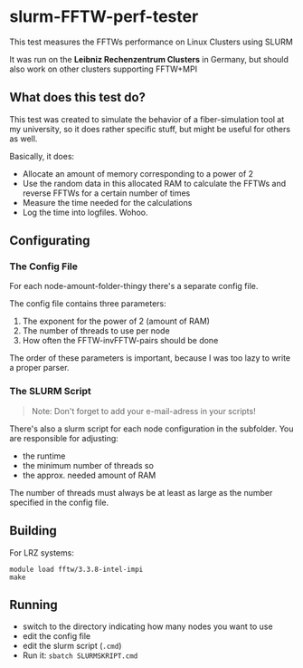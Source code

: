 # slurm-FFTW-perf-tester

This test measures the FFTWs performance on Linux Clusters using SLURM

It was run on the **Leibniz Rechenzentrum Clusters** in Germany, but should also
work on other clusters supporting FFTW+MPI

## What does this test do?

This test was created to simulate the behavior of a fiber-simulation tool at my
university, so it does rather specific stuff, but might be useful for others as
well.

Basically, it does:

- Allocate an amount of memory corresponding to a power of 2
- Use the random data in this allocated RAM to calculate the FFTWs and reverse FFTWs for a certain number of times
- Measure the time needed for the calculations
- Log the time into logfiles. Wohoo.

## Configurating

### The Config File

For each node-amount-folder-thingy there's a separate config file.

The config file contains three parameters:

1. The exponent for the power of 2 (amount of RAM)
2. The number of threads to use per node
3. How often the FFTW-invFFTW-pairs should be done

The order of these parameters is important, because I was too lazy to write a
proper parser.

### The SLURM Script

> Note:
Don't forget to add your e-mail-adress in your scripts!

There's also a slurm script for each node configuration in the subfolder. You
are responsible for adjusting:

- the runtime
- the minimum number of threads so
- the approx. needed amount of RAM

The number of threads must always be at least as large as the number specified
in the config file.

## Building

For LRZ systems:

```
module load fftw/3.3.8-intel-impi
make
```

## Running

- switch to the directory indicating how many nodes you want to use
- edit the config file
- edit the slurm script (`.cmd`)
- Run it: `sbatch SLURMSKRIPT.cmd`

